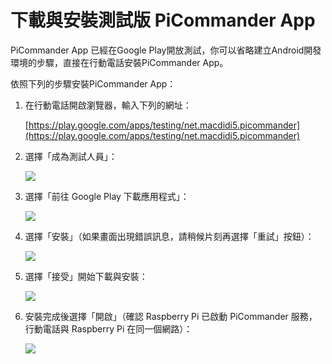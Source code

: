 # 下載與安裝測試版 PiCommander App

PiCommander App 已經在Google Play開放測試，你可以省略建立Android開發環境的步驟，直接在行動電話安裝PiCommander App。

依照下列的步驟安裝PiCommander App：

1. 在行動電話開啟瀏覽器，輸入下列的網址：

	[https://play.google.com/apps/testing/net.macdidi5.picommander](https://play.google.com/apps/testing/net.macdidi5.picommander)

2. 選擇「成為測試人員」：

	![](https://github.com/macdidi5/PiCommander/blob/master/images/PiCommander025.png)

3. 選擇「前往 Google Play 下載應用程式」：

	![](https://github.com/macdidi5/PiCommander/blob/master/images/PiCommander026.png)

4. 選擇「安裝」（如果畫面出現錯誤訊息，請稍候片刻再選擇「重試」按鈕）：

	![](https://github.com/macdidi5/PiCommander/blob/master/images/PiCommander027.png)

5. 選擇「接受」開始下載與安裝：

	![](https://github.com/macdidi5/PiCommander/blob/master/images/PiCommander028.png)

6. 安裝完成後選擇「開啟」（確認 Raspberry Pi 已啟動 PiCommander 服務，行動電話與 Raspberry Pi 在同一個網路）：

	![](https://github.com/macdidi5/PiCommander/blob/master/images/PiCommander029.png)
